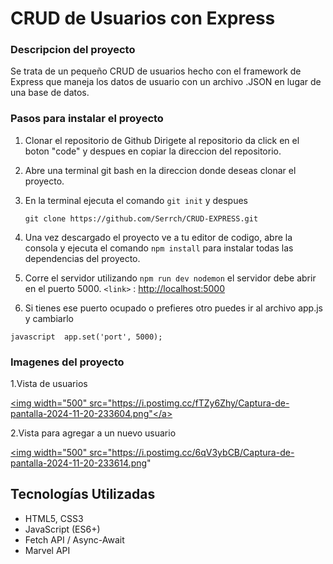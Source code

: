 # CRUD de Usuarios con Express

### Descripcion del proyecto 
Se trata de un pequeño CRUD de usuarios hecho con el framework de Express que maneja los datos de usuario con un archivo .JSON en lugar de una base de datos.

### Pasos para instalar el proyecto
1. Clonar el repositorio de Github
	Dirigete al repositorio da click en el boton "code" y despues en copiar la direccion del repositorio.
	
2. Abre una terminal git bash en la direccion donde deseas clonar el proyecto.

3. En la terminal ejecuta el comando  `git init` y despues 

	`git clone https://github.com/Serrch/CRUD-EXPRESS.git`
4. Una vez descargado el proyecto ve a tu editor de codigo, abre la consola y ejecuta  el comando `npm install` para instalar todas las dependencias del proyecto.

5. Corre el servidor utilizando `npm run dev nodemon` el servidor debe abrir en el puerto 5000.
`<link>` : <http://localhost:5000>
6. Si tienes ese puerto ocupado o prefieres otro puedes ir al archivo app.js y cambiarlo

```javascript  app.set('port', 5000); ```

### Imagenes del proyecto

1.Vista de usuarios

<a href="https://postimg.cc/vDqGVJTw" target="_blank"><img width="500" src="https://i.postimg.cc/fTZy6Zhy/Captura-de-pantalla-2024-11-20-233604.png"</a></a>

2.Vista para agregar a un nuevo usuario

<a href="https://postimg.cc/xNCYZRsZ" target="_blank"><img width="500" src="https://i.postimg.cc/6qV3ybCB/Captura-de-pantalla-2024-11-20-233614.png" </a>



## Tecnologías Utilizadas
- HTML5, CSS3
- JavaScript (ES6+)
- Fetch API / Async-Await
- Marvel API
